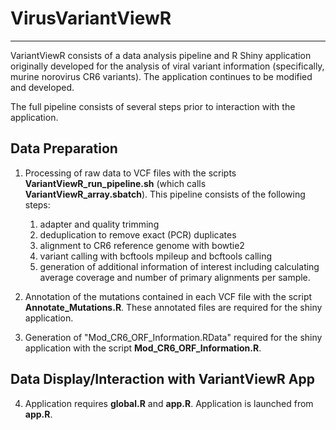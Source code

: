 # VirusVariantViewR
------
VariantViewR consists of a data analysis pipeline and R Shiny application originally developed for the analysis of viral variant information (specifically, murine norovirus CR6 variants). The application continues to be modified and developed.

The full pipeline consists of several steps prior to interaction with the application.

## Data Preparation 

1. Processing of raw data to VCF files with the scripts **VariantViewR_run_pipeline.sh** (which calls **VariantViewR_array.sbatch**).  This pipeline consists of the following steps:
	1. adapter and quality trimming
	2. deduplication to remove exact (PCR) duplicates
	3. alignment to CR6 reference genome with bowtie2
	4. variant calling with bcftools mpileup and bcftools calling
	5. generation of additional information of interest including calculating average coverage and number of primary alignments per sample.
	
2. Annotation of the mutations contained in each VCF file with the script **Annotate_Mutations.R**.  These annotated files are required for the shiny application.
	
3. Generation of "Mod_CR6_ORF_Information.RData" required for the shiny application with the script **Mod_CR6_ORF_Information.R**. 

## Data Display/Interaction with VariantViewR App

4. Application requires **global.R** and **app.R**.  Application is launched from **app.R**.

